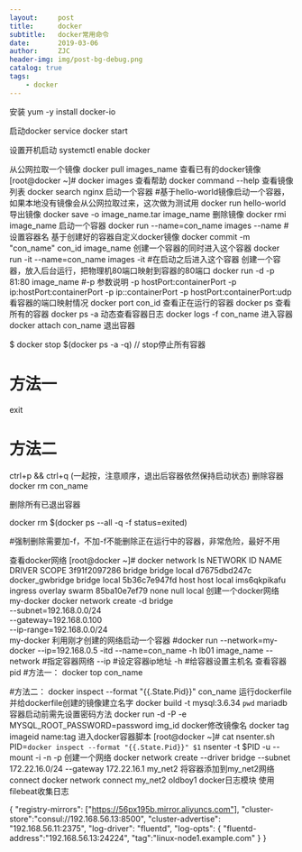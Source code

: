 ```yaml
---
layout:     post
title:      docker
subtitle:   docker常用命令
date:       2019-03-06
author:     ZJC
header-img: img/post-bg-debug.png
catalog: true
tags:
    - docker
---
```


安装
yum -y install docker-io

启动docker
service docker start

设置开机启动
systemctl enable docker

从公网拉取一个镜像
docker pull images_name
查看已有的docker镜像
[root@docker ~]# docker images
查看帮助
docker command --help
查看镜像列表
docker search nginx
启动一个容器
#基于hello-world镜像启动一个容器，如果本地没有镜像会从公网拉取过来，这次做为测试用
docker run hello-world
导出镜像
docker save -o image_name.tar image_name
删除镜像
docker rmi image_name
启动一个容器
docker run --name=con_name images
--name  #设置容器名
基于创建好的容器自定义docker镜像
docker commit -m "con_name" con_id image_name
创建一个容器的同时进入这个容器
docker run -it --name=con_name images
-it     #在启动之后进入这个容器
创建一个容器，放入后台运行，把物理机80端口映射到容器的80端口
docker run -d -p 81:80 image_name
#-p 参数说明
-p hostPort:containerPort
-p ip:hostPort:containerPort
-p ip::containerPort
-p hostPort:containerPort:udp
看容器的端口映射情况
docker port con_id
查看正在运行的容器
docker ps 
查看所有的容器
docker ps -a
动态查看容器日志
docker logs -f con_name
进入容器
docker attach con_name
退出容器

$ docker stop $(docker ps -a -q) //  stop停止所有容器
# 方法一
exit
# 方法二
ctrl+p && ctrl+q (一起按，注意顺序，退出后容器依然保持启动状态)
删除容器
docker rm  con_name

删除所有已退出容器

docker rm $(docker ps --all -q -f status=exited)

#强制删除需要加-f，不加-f不能删除正在运行中的容器，非常危险，最好不用

查看docker网络
[root@docker ~]# docker network ls
NETWORK ID          NAME                DRIVER              SCOPE
3f91f2097286        bridge              bridge              local
d7675dbd247c        docker_gwbridge     bridge              local
5b36c7e947fd        host                host                local
ims6qkpikafu        ingress             overlay             swarm
85ba10e7ef79        none                null                local
创建一个docker网络my-docker
docker network create -d bridge \
--subnet=192.168.0.0/24 \
--gateway=192.168.0.100 \
--ip-range=192.168.0.0/24 \
my-docker
利用刚才创建的网络启动一个容器
#docker run --network=my-docker --ip=192.168.0.5 -itd --name=con_name -h lb01 image_name
--network   #指定容器网络
--ip        #设定容器ip地址
-h          #给容器设置主机名
查看容器pid
#方法一：
docker top con_name

#方法二：
docker inspect --format "{{.State.Pid}}" con_name
运行dockerfile并给dockerfile创建的镜像建立名字
docker build -t mysql:3.6.34 `pwd`
mariadb容器启动前需先设置密码方法
docker run -d -P -e MYSQL_ROOT_PASSWORD=password  img_id
docker修改镜像名
docker tag imageid name:tag
进入docker容器脚本
[root@docker ~]# cat nsenter.sh 
PID=`docker inspect --format "{{.State.Pid}}" $1`
nsenter -t $PID -u --mount -i -n -p
创建一个网络
docker network create --driver bridge --subnet 172.22.16.0/24 --gateway 172.22.16.1 my_net2
将容器添加到my_net2网络 connect
docker network connect my_net2 oldboy1
docker日志模块
使用filebeat收集日志

{
  "registry-mirrors": ["https://56px195b.mirror.aliyuncs.com"],
  "cluster-store":"consul://192.168.56.13:8500",
  "cluster-advertise": "192.168.56.11:2375",
  "log-driver": "fluentd",
  "log-opts": {
        "fluentd-address":"192.168.56.13:24224",
        "tag":"linux-node1.example.com"
        }
}